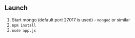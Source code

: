 ## Launch

1. Start mongo (default port 27017 is used) - `mongod` or similar
2. `npm install`
2. `node app.js`
